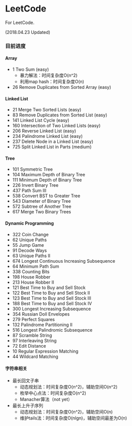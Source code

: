 # LeetCode
For LeetCode.

(2018.04.23 Updated)

### 目前进度

#### Array
  - 1 Two Sum (easy)
    + 暴力解法：时间复杂度O(n^2)
    + 利用map hash：时间复杂度O(n)
  - 26 Remove Duplicates from Sorted Array (easy) 
  
#### Linked List
  - 21 Merge Two Sorted Lists (easy)
  - 83 Remove Duplicates from Sorted List (easy)
  - 141 Linked List Cycle (easy)
  - 160 Intersection of Two Linked Lists (easy)
  - 206 Reverse Linked List (easy)
  - 234 Palindrome Linked List (easy)
  - 237 Delete Node in a Linked List (easy)
  - 725 Split Linked List in Parts (medium)

#### Tree
  - 101 Symmetric Tree
  - 104 Maximum Depth of Binary Tree
  - 111 Minimum Depth of Binary Tree
  - 226 Invert Binary Tree
  - 437 Path Sum III
  - 538 Convert BST to Greater Tree
  - 543 Diameter of Binary Tree
  - 572 Subtree of Another Tree
  - 617 Merge Two Binary Trees

#### Dynamic Programming
  - 322 Coin Change
  - 62 Unique Paths
  - 55 Jump Game
  - 91 Decode Ways
  - 63 Unique Paths II
  - 674 Longest Continuous Increasing Subsequence
  - 64 Minimum Path Sum
  - 338 Counting Bits
  - 198 House Robber
  - 213 House Robber II
  - 121 Best Time to Buy and Sell Stock
  - 122 Best Time to Buy and Sell Stock II
  - 123 Best Time to Buy and Sell Stock III
  - 188 Best Time to Buy and Sell Stock IV
  - 300 Longest Increasing Subsequence
  - 354 Russian Doll Envelopes
  - 279 Perfect Squares
  - 132 Palindrome Partitioning II
  - 516 Longest Palindromic Subsequence
  - 87 Scramble String
  - 97 Interleaving String
  - 72 Edit Distance
  - 10 Regular Expression Matching
  - 44 Wildcard Matching

#### 字符串相关
  - 最长回文子串
    + 动态规划法：时间复杂度O(n^2)，辅助空间O(n^2)
    + 枚举中心点法：时间复杂度O(n^2)
    + Manacher算法（not yet）
  - 最长上升子序列
    + 动态规划法：时间复杂度O(n^2)，辅助空间O(n)
    + 维护tails法：时间复杂度O(nlgn)，辅助空间最差为O(n)













